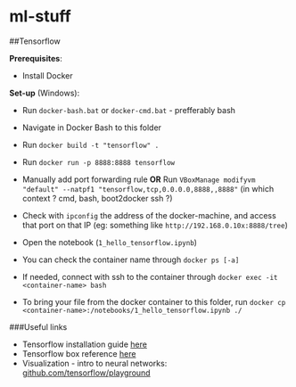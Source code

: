 # ml-stuff
##Tensorflow

**Prerequisites**:
- Install Docker

**Set-up** (Windows):
<!-- - Run `docker-machine start` -->
- Run `docker-bash.bat` or `docker-cmd.bat` - prefferably bash
- Navigate in Docker Bash to this folder
- Run `docker build -t "tensorflow" .`
- Run `docker run -p 8888:8888 tensorflow`
- Manually add port forwarding rule  **OR** Run `VBoxManage modifyvm "default" --natpf1 "tensorflow,tcp,0.0.0.0,8888,,8888"` (in which context ? cmd, bash, boot2docker ssh ?)
- Check with `ipconfig` the address of the docker-machine, and access that port on that IP (eg: something like `http://192.168.0.10x:8888/tree`)
- Open the notebook (`1_hello_tensorflow.ipynb`)

- You can check the container name through `docker ps [-a]`
- If needed, connect with ssh to the container through `docker exec -it <container-name> bash`
- To bring your file from the docker container to this folder, run `docker cp <container-name>:/notebooks/1_hello_tensorflow.ipynb
 ./`


###Useful links

- Tensorflow installation guide [here](https://www.tensorflow.org/versions/master/get_started/os_setup.html#pip-installation)
- Tensorflow box reference [here](https://hub.docker.com/r/tensorflow/tensorflow/)
- Visualization - intro to neural networks: [github.com/tensorflow/playground](https://github.com/tensorflow/playground)

